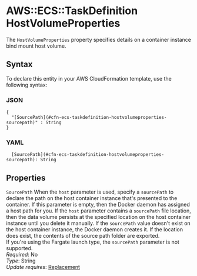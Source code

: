 # AWS::ECS::TaskDefinition HostVolumeProperties<a name="aws-properties-ecs-taskdefinition-hostvolumeproperties"></a>

The `HostVolumeProperties` property specifies details on a container instance bind mount host volume\.

## Syntax<a name="aws-properties-ecs-taskdefinition-hostvolumeproperties-syntax"></a>

To declare this entity in your AWS CloudFormation template, use the following syntax:

### JSON<a name="aws-properties-ecs-taskdefinition-hostvolumeproperties-syntax.json"></a>

```
{
  "[SourcePath](#cfn-ecs-taskdefinition-hostvolumeproperties-sourcepath)" : String
}
```

### YAML<a name="aws-properties-ecs-taskdefinition-hostvolumeproperties-syntax.yaml"></a>

```
  [SourcePath](#cfn-ecs-taskdefinition-hostvolumeproperties-sourcepath): String
```

## Properties<a name="aws-properties-ecs-taskdefinition-hostvolumeproperties-properties"></a>

`SourcePath`  <a name="cfn-ecs-taskdefinition-hostvolumeproperties-sourcepath"></a>
When the `host` parameter is used, specify a `sourcePath` to declare the path on the host container instance that's presented to the container\. If this parameter is empty, then the Docker daemon has assigned a host path for you\. If the `host` parameter contains a `sourcePath` file location, then the data volume persists at the specified location on the host container instance until you delete it manually\. If the `sourcePath` value doesn't exist on the host container instance, the Docker daemon creates it\. If the location does exist, the contents of the source path folder are exported\.  
If you're using the Fargate launch type, the `sourcePath` parameter is not supported\.  
*Required*: No  
*Type*: String  
*Update requires*: [Replacement](https://docs.aws.amazon.com/AWSCloudFormation/latest/UserGuide/using-cfn-updating-stacks-update-behaviors.html#update-replacement)